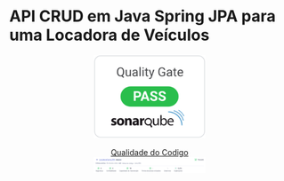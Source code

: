 <h1>
    API CRUD em Java Spring JPA para uma Locadora de Veículos
</h1>
<p align="center">
    <a href="https://github.com/jciterceros/LocadoraCarrosJPA" target="blank">
        <img src="https://github.com/jciterceros/LocadoraCarrosJPA/blob/f89b18b251204b29cd935363a92164f1dc37693c/src/main/java/com/jciterceros/LocadoraCarrosJPA/assets/QualityGate.SVG" width="200" alt="SonarQube Logo" />
    </a>
</p>

<p align="center">
    <a href="https://github.com/jciterceros/LocadoraCarrosJPA" target="blank">Qualidade do Codigo</a><br/>
    <img src="https://github.com/jciterceros/LocadoraCarrosJPA/blob/a44d99a240b5e1e61884e533a00f008323d93e69/src/main/java/com/jciterceros/LocadoraCarrosJPA/assets/resume_quality.PNG" width="200" alt="SonarQube Resume" />
</p>

